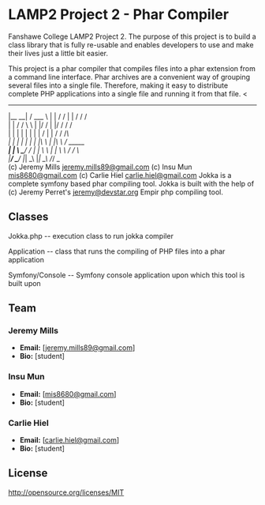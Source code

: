 ﻿LAMP2 Project 2 - Phar Compiler
===============================

Fanshawe College LAMP2 Project 2. The purpose of this project is to build a class library that is fully re-usable and enables
developers to use and make their lives just a little bit easier. 

This project is a phar compiler that compiles files into a phar extension from a command line interface.  Phar archives are a convenient way
of grouping several files into a single file. Therefore, making it easy to distribute complete PHP applications into a single
file and running it from that file.
<
 _______    _____      _   __	  _   __        _
|__   __|  / ___ \    | | / /    | | / /       / \
   | |	  / /   \ \   | |/ /     | |/ /       / / \
   | |   | |    | |   | | /      | | /       / /_\ \
   | |   | |    | |   | |\ \     | |\ \     / _____ \
 __| |   \ \___/ /    | | \ \    | | \ \   / /     \ \
|____/    \_____/     |_|  \_\   |_|  \_\ /_/       \_\
(c) Jeremy Mills <jeremy.mills89@gmail.com>
(c) Insu Mun <mis8680@gmail.com>
(c) Carlie Hiel <carlie.hiel@gmail.com>
Jokka is a complete symfony based phar compiling tool.
Jokka is built with the help of (c) Jeremy Perret's <jeremy@devstar.org> Empir php compiling tool.

>
## Classes
Jokka.php -- execution class to run jokka compiler

Application -- class that runs the compiling of PHP files into a phar application

Symfony/Console -- Symfony console application upon which this tool is built upon

## Team
### Jeremy Mills
* **Email:** [jeremy.mills89@gmail.com]
* **Bio:** [student]

### Insu Mun
* **Email:** [mis8680@gmail.com]
* **Bio:** [student]

### Carlie Hiel
* **Email:** [carlie.hiel@gmail.com]
* **Bio:** [student]


## License
http://opensource.org/licenses/MIT

